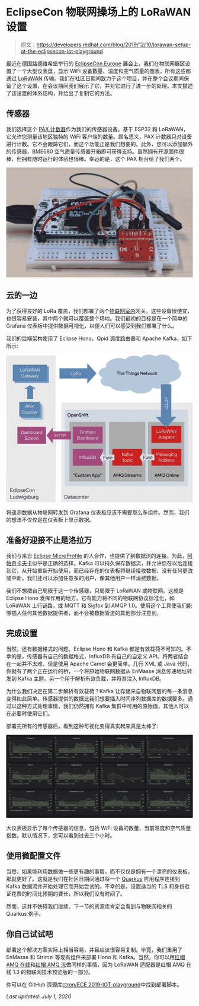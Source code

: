 # EclipseCon 物联网操场上的 LoRaWAN 设置

> 原文：<https://developers.redhat.com/blog/2019/12/10/lorawan-setup-at-the-eclipsecon-iot-playground>

最近在德国路德维希堡举行的 [EclipseCon Europe](https://www.eclipsecon.org/europe2019) 展会上，我们在物联网展区设置了一个大型仪表盘，显示 WiFi 设备数量、温度和空气质量的图表，所有这些都通过 [LoRaWAN](https://lora-alliance.org/about-lorawan) 传输。我们在社区日期间致力于这个项目，并在整个会议期间保留了这个设置，在会议期间我们展示了它，并对它进行了进一步的处理。本文描述了该设置的体系结构，并给出了复制它的方法。

## 传感器

我们选择这个 [PAX 计数器](https://github.com/cyberman54/ESP32-Paxcounter)作为我们的传感器设备。基于 ESP32 和 LoRaWAN，它允许您测量该地区独特的 WiFi 客户端的数量。顾名思义，PAX 计数器只对设备进行计数。它不会跟踪它们，而这个功能正是我们想要的。此外，您可以添加额外的传感器，BME680 空气质量传感器开箱即可获得支持。虽然拥有开源固件很棒，但拥有随时运行的体验也很棒。幸运的是，这个 PAX 柜台给了我们两个。

![Photo of LoRaWAN PAX Counter](img/13d8d7a375d5118fa96dd9ffa0b9504c.png)

## 云的一边

为了获得良好的 LoRa 覆盖，我们部署了两个[物联网室内](https://www.thethingsnetwork.org/docs/gateways/thethingsindoor/)网关。这些设备很便宜，也很容易安装，其中两个就可以覆盖整个场地。我们最初的目标是在一个简单的 Grafana 仪表板中提供数据可视化，以便人们可以感受到我们部署了什么。

我们的后端架构使用了 Eclipse Hono、Qpid 调度路由器和 Apache Kafka，如下所示:

![Architectural Diagram of the IoT Playground](img/f58a9f97e25f93eb68f9786d87bbfb30.png)

将遥测数据从物联网转发到 Grafana 仪表板应该不需要那么多组件。然而，我们的想法不仅仅是在仪表板上显示数据。

## 准备好迎接不止是洛拉万

我们与来自 [Eclipse MicroProfile](https://developers.redhat.com/videos/youtube/GKYROutwJHU/) 的人合作，也提供了到数据流的连接。为此，[阿帕奇卡夫卡](https://developers.redhat.com/videos/youtube/CZhOJ_ysIiI/)似乎是正确的选择。Kafka 可以持久保存数据流，并允许您在以后连接到它，从开始重新开始使用，而已经存在的仪表板将继续接收数据，没有任何更改或中断。我们还可以添加任意多的用户，像其他用户一样消费数据。

我们不想把自己局限于这一个传感器，只局限于 LoRaWAN 或物联网。这就是 Eclipse Hono 发挥作用的地方。它有能力将不同的物联网协议标准化，如 LoRaWAN 上行链路，或 MQTT 和 Sigfox 到 AMQP 1.0。使用这个工具使我们能够插入任何其他数据提供者，而不会被数据管道的其他部分注意到。

## 完成设置

当然，还有数据格式的问题。Eclipse Hono 和 Kafka 都是有效载荷不可知的。不幸的是，传感器有自己的数据格式，InfluxDB 有自己的自定义 API。将两者结合在一起并不太难，但是使用 Apache Camel 会更简单。几行 XML 或 Java 代码，你就有了两个正在运行的桥，一个将原始物联网数据从 EnMasse 消息传递地址转发到 Kafka 主题。另一个用于解析有效负载，并将其注入 InfluxDB。

为什么我们决定在第二步解析有效载荷？Kafka 让存储来自物联网层的每一条消息变得如此简单。传感器提供的数据比我们想要插入时间序列数据库的数据要多。通过以这种方式处理事情，我们仍然拥有 Kafka 集群中可用的原始值，其他人可以在必要时使用它们。

部署完所有的传感器后，看到这种可视化变得真实起来真是太棒了:

![Devices overview dashboard](img/56cae18b3bde30dc3d0686cbf2340b59.png)

大仪表板显示了每个传感器的信息，包括 WiFi 设备的数量、当前温度和空气质量指数。默认情况下，您可以看到过去三个小时。

## 使用微配置文件

当然，如果能利用数据做一些更有趣的事情，而不仅仅是拥有一个漂亮的仪表板，那就更好了。这就是我们在社区日期间通过将一个 [Quarkus](https://quarkus.io/) 应用程序连接到 Kafka 数据流并开始处理它而开始尝试的。不幸的是，设置适当的 TLS 和身份验证花费的时间比预期的要长，所以我们没有时间了。

然而，这并不妨碍我们继续。下一节的资源库肯定会看到与物联网相关的 Quarkus 例子。

## 你自己试试吧

部署这个解决方案实际上相当容易，并且应该很容易复制。毕竟，我们重用了 EnMasse 和 Strimzi 等现有组件来部署 Hono 和 Kafka。当然，你可以用[红帽 AMQ 在线](https://developers.redhat.com/blog/2019/05/14/bringing-iot-to-red-hat-amq-online/)和[红帽 AMQ 流](https://access.redhat.com/products/red-hat-amq)做同样的事情，因为 LoRaWAN 适配器是红帽 AMQ 在线 1.3 的物联网技术预览版的一部分。

你可以在 GitHub 资源库[ctron/ECE 2019-IOT-playground](https://github.com/ctron/ece2019-iot-playground/)中找到部署脚本。

*Last updated: July 1, 2020*